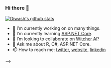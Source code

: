 ### Hi there 👋

[![Diwash's github stats](https://github-readme-stats.vercel.app/api?username=diwashrestha)](https://github.com/anuraghazra/github-readme-stats)

- 🔭 I’m currently working on on many things.
- 🌱 I’m currently learning [ASP.NET Core](https://docs.microsoft.com/en-us/aspnet/core/?view=aspnetcore-3.1).
- 👯 I’m looking to collaborate on [Witcher AP](https://github.com/diwashrestha/WitcherAPI)
- 💬 Ask me about R, C#, ASP.NET Core.
- 📫 How to reach me: [twitter](https://twitter.com/diwastha), [website](https://diwashrestha.com.np/), [linkedin](https://www.linkedin.com/in/shresthadiwash/)

-->
